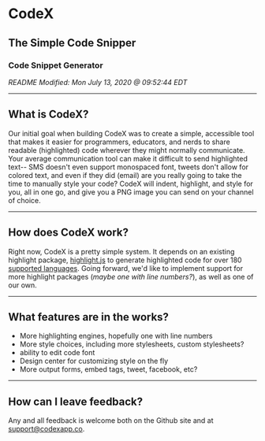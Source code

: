 # CodeX
## The Simple Code Snipper
### Code Snippet Generator
*README Modified: Mon July 13, 2020 @ 09:52:44 EDT*

---

## What is CodeX?
Our initial goal when building CodeX was to create a simple, accessible tool that makes it easier for programmers, educators, and nerds to share readable (highlighted) code wherever they might normally communicate. Your average communication tool can make it difficult to send highlighted text-- SMS doesn't even support monospaced font, tweets don't allow for colored text, and even if they did (email) are you really going to take the time to manually style your code? CodeX will indent, highlight, and style for you, all in one go, and give you a PNG image you can send on your channel of choice.

---

## How does CodeX work?
Right now, CodeX is a pretty simple system. It depends on an existing highlight package, [highlight.js](http://highlightjs.org/) to generate highlighted code for over 180 [supported languages](https://highlightjs.org/static/demo/). Going forward, we'd like to implement support for more highlight packages (*maybe one with line numbers?*), as well as one of our own. 

---

## What features are in the works?
 - More highlighting engines, hopefully one with line numbers
 - More style choices, including more stylesheets, custom stylesheets?
 - ability to edit code font
 - Design center for customizing style on the fly
 - More output forms, embed tags, tweet, facebook, etc?
 
---

## How can I leave feedback?
Any and all feedback is welcome both on the Github site and at [support@codexapp.co](mailto:support@codexapp.co?subject=Feedback).
 
